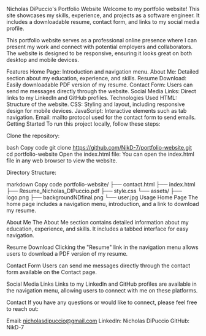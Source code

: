 Nicholas DiPuccio's Portfolio Website
Welcome to my portfolio website! This site showcases my skills, experience, and projects as a software engineer. It includes a downloadable resume, contact form, and links to my social media profile.


This portfolio website serves as a professional online presence where I can present my work and connect with potential employers and collaborators. The website is designed to be responsive, ensuring it looks great on both desktop and mobile devices.

Features
Home Page: Introduction and navigation menu.
About Me: Detailed section about my education, experience, and skills.
Resume Download: Easily downloadable PDF version of my resume.
Contact Form: Users can send me messages directly through the website.
Social Media Links: Direct links to my LinkedIn and GitHub profiles.
Technologies Used
HTML: Structure of the website.
CSS: Styling and layout, including responsive design for mobile devices.
JavaScript: Interactive elements such as tab navigation.
Email: mailto protocol used for the contact form to send emails.
Getting Started
To run this project locally, follow these steps:

Clone the repository:

bash
Copy code
git clone https://github.com/NikD-7/portfolio-website.git
cd portfolio-website
Open the index.html file:
You can open the index.html file in any web browser to view the website.

Directory Structure:

markdown
Copy code
portfolio-website/
├── contact.html
├── index.html
├── Resume_Nicholas_DIPuccio.pdf
├── style.css
└── assets/
    ├── logo.png
    ├── backgroundNDfinal.png
    └── user.jpg
Usage
Home Page
The home page includes a navigation menu, introduction, and a link to download my resume.

About Me
The About Me section contains detailed information about my education, experience, and skills. It includes a tabbed interface for easy navigation.

Resume Download
Clicking the "Resume" link in the navigation menu allows users to download a PDF version of my resume.

Contact Form
Users can send me messages directly through the contact form available on the Contact page.

Social Media Links
Links to my LinkedIn and GitHub profiles are available in the navigation menu, allowing users to connect with me on these platforms.

Contact
If you have any questions or would like to connect, please feel free to reach out:

Email: nicholasdipuccio@gmail.com
LinkedIn: Nicholas DiPuccio
GitHub: NikD-7
